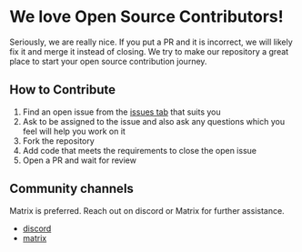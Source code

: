 # We love Open Source Contributors!

Seriously, we are really nice. If you put a PR and it is incorrect, we will likely fix it and merge it instead of closing. We try to make our repository a great place to start your open source contribution journey.

## How to Contribute

1. Find an open issue from the [issues tab](https://github.com/devflowinc/trieve/issues) that suits you
2. Ask to be assigned to the issue and also ask any questions which you feel will help you work on it
3. Fork the repository
4. Add code that meets the requirements to close the open issue
5. Open a PR and wait for review

## Community channels

Matrix is preferred. Reach out on discord or Matrix for further assistance.

- [discord](https://discord.gg/CuJVfgZf54)
- [matrix](https://matrix.to/#/#trieve-general:trieve.ai)
